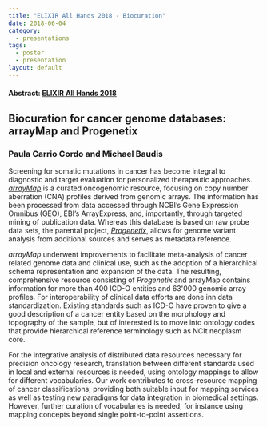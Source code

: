 ```yaml
---
title: "ELIXIR All Hands 2018 - Biocuration"
date: 2018-06-04
category:
  - presentations
tags:
  - poster
  - presentation
layout: default
---
```


#### Abstract: [ELIXIR All Hands 2018](https://www.elixir-europe.org/events/elixir-all-hands-2018)
## Biocuration for cancer genome databases: arrayMap and Progenetix
### Paula Carrio Cordo and Michael Baudis

Screening for somatic mutations in cancer has become integral to diagnostic and target evaluation for personalized therapeutic approaches. [*arrayMap*](http://arraymap.org) is a curated oncogenomic resource, focusing on copy number aberration (CNA) profiles derived from genomic arrays. The information has been processed from data accessed through NCBI’s Gene Expression Omnibus (GEO), EBI’s ArrayExpress, and, importantly, through targeted mining of publication data. Whereas this database is based on raw probe data sets, the parental project, [*Progenetix*](http://progenetix.org), allows for genome variant analysis from additional sources and serves as metadata reference.

*arrayMap* underwent improvements to facilitate meta-analysis of cancer related genome data and clinical use, such as the adoption of a hierarchical schema representation and expansion of the data. The resulting, comprehensive resource consisting of *Progenetix* and arrayMap contains information for more than 400 ICD-O entities and 63'000 genomic array profiles. For interoperability of clinical data efforts are done inn data standardization. Existing standards such as ICD-O have proven to give a good description of a cancer entity based on the morphology and topography of the sample, but of interested is to move into ontology codes that provide hierarchical reference terminology such as NCIt neoplasm core.

For the integrative analysis of distributed data resources necessary for precision oncology research, translation between different standards used in local and external resources is needed, using ontology mappings to allow for different vocabularies. Our work contributes to cross-resource mapping of cancer classifications, providing both suitable input for mapping services as well as testing new paradigms for data integration in biomedical settings. However, further curation of vocabularies is needed, for instance using mapping concepts beyond single point-to-point assertions.
